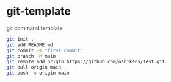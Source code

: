 # git-template
git command template

```sh
git init .
git add README.md
git commit -m "first commit"
git branch -M main
git remote add origin https://github.com/oshikens/test.git
git pull origin main
git push -u origin main
```
